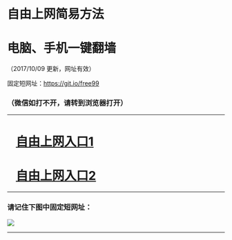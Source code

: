 ﻿# 自由上网简易方法

# 电脑、手机一键翻墙

（2017/10/09 更新，网址有效）

固定短网址：https://git.io/free99

### （微信如打不开，请转到浏览器打开）


***





# &nbsp;&nbsp; <a href="http://ft84671837.fwq-tz-1001.info/fwqtz01.html?t=100900120367 " target="_blank">自由上网入口1</a>
# &nbsp;&nbsp; <a href="http://ft2416317578.fwq-tz-1002.info/fwqtz02.html?t=10090017646 " target="_blank">自由上网入口2</a>
***

### 请记住下图中固定短网址：

<img src="https://s3-us-west-2.amazonaws.com/fwq-1001/yjfq-20170905okok.png" /> 


***

